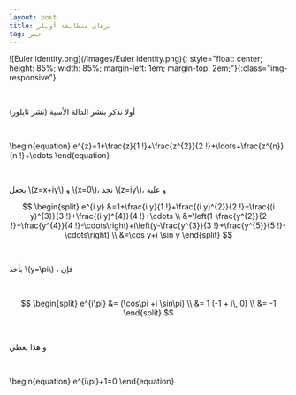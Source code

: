 ```yaml
---
layout: post
title: برهان متطابقة أويلر
tag: جبر
---
```


![Euler identity.png](/images/Euler identity.png){: style="float: center; 
height: 85%; width: 85%; margin-left: 1em; margin-top: 2em;"}{:class="img-responsive"}

<br>

أولا نذكر بنشر الدالة الأسية (نشر تايلور)

<br>

\begin{equation}
e^{z}=1+\frac{z}{1 !}+\frac{z^{2}}{2 !}+\ldots+\frac{z^{n}}{n !}+\cdots
\end{equation}

<br>

بجعل \\(z=x+iy\\) و \\(x=0\\)، نجد \\(z=iy\\)، و عليه
<br>

$$
\begin{split}
e^{i y} &=1+\frac{i y}{1 !}+\frac{(i y)^{2}}{2 !}+\frac{(i y)^{3}}{3 !}+\frac{(i y)^{4}}{4 !}+\cdots  \\
&=\left(1-\frac{y^{2}}{2 !}+\frac{y^{4}}{4 !}-\cdots\right)+i\left(y-\frac{y^{3}}{3 !}+\frac{y^{5}}{5 !}-\cdots\right) \\
&=\cos y+i \sin y
\end{split}
$$

<br>


بأخذ  \\(y=\pi\\) ،  فإن

<br>

$$
\begin{split}
e^{i\pi} &= (\cos\pi +i \sin\pi) \\
&= 1 (-1 + i\, 0) \\
&= -1
\end{split}
$$

<br>

و هذا يعطي

<br>


\begin{equation}
e^{i\pi}+1=0
\end{equation}



